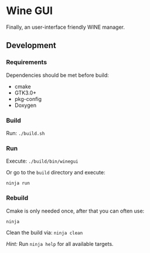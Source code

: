 # Wine GUI
Finally, an user-interface friendly WINE manager.

## Development

### Requirements

Dependencies should be met before build:

* cmake
* GTK3.0+
* pkg-config
* Doxygen

### Build

Run: `./build.sh`

### Run

Execute:
`./build/bin/winegui`

Or go to the `build` directory and execute:

```
ninja run
```

### Rebuild

Cmake is only needed once, after that you can often use:

`ninja`

Clean the build via: `ninja clean`

*Hint:* Run `ninja help` for all available targets.


